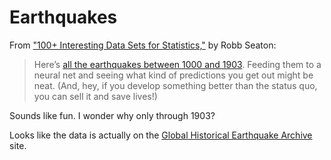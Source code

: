 # Earthquakes

From ["100+ Interesting Data Sets for Statistics,"](http://rs.io/100-interesting-data-sets-for-statistics/) by Robb Seaton:

>Here’s [all the earthquakes between 1000 and 1903](http://www.globalquakemodel.org/what/seismic-hazard/historical-catalogue/).
>Feeding them to a neural net and seeing what kind of predictions you get out might be neat. (And, hey, if you develop something
>better than the status quo, you can sell it and save lives!)

Sounds like fun. I wonder why only through 1903?

Looks like the data is actually on the [Global Historical Earthquake Archive](http://www.emidius.eu/GEH/) site.

